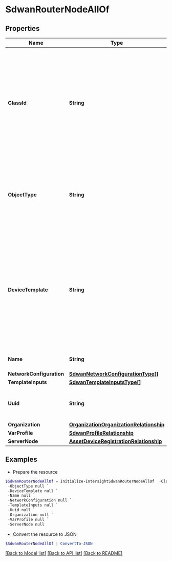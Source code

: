 # SdwanRouterNodeAllOf
## Properties

Name | Type | Description | Notes
------------ | ------------- | ------------- | -------------
**ClassId** | **String** | The fully-qualified name of the instantiated, concrete type. This property is used as a discriminator to identify the type of the payload when marshaling and unmarshaling data. | [default to "sdwan.RouterNode"]
**ObjectType** | **String** | The fully-qualified name of the instantiated, concrete type. The value should be the same as the &#39;ClassId&#39; property. | [default to "sdwan.RouterNode"]
**DeviceTemplate** | **String** | Name of the Cisco vManage device template that the current device should be attached to. A device template consists of many feature templates that contain SD-WAN vEdge router configuration. | [optional] 
**Name** | **String** | Name of the router node object. | [optional] 
**NetworkConfiguration** | [**SdwanNetworkConfigurationType[]**](SdwanNetworkConfigurationType.md) |  | [optional] 
**TemplateInputs** | [**SdwanTemplateInputsType[]**](SdwanTemplateInputsType.md) |  | [optional] 
**Uuid** | **String** | Uniquely identifies the router by its chassis number. | [optional] 
**Organization** | [**OrganizationOrganizationRelationship**](OrganizationOrganizationRelationship.md) |  | [optional] 
**VarProfile** | [**SdwanProfileRelationship**](SdwanProfileRelationship.md) |  | [optional] 
**ServerNode** | [**AssetDeviceRegistrationRelationship**](AssetDeviceRegistrationRelationship.md) |  | [optional] 

## Examples

- Prepare the resource
```powershell
$SdwanRouterNodeAllOf = Initialize-IntersightSdwanRouterNodeAllOf  -ClassId null `
 -ObjectType null `
 -DeviceTemplate null `
 -Name null `
 -NetworkConfiguration null `
 -TemplateInputs null `
 -Uuid null `
 -Organization null `
 -VarProfile null `
 -ServerNode null
```

- Convert the resource to JSON
```powershell
$SdwanRouterNodeAllOf | ConvertTo-JSON
```

[[Back to Model list]](../README.md#documentation-for-models) [[Back to API list]](../README.md#documentation-for-api-endpoints) [[Back to README]](../README.md)

